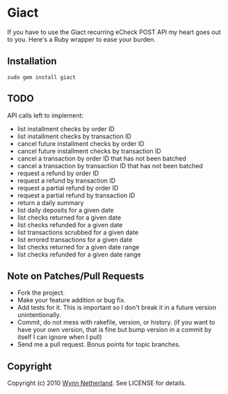 # Giact

If you have to use the Giact recurring eCheck POST API my heart goes out to you. Here's a Ruby wrapper to ease your burden.

## Installation

    sudo gem install giact
    
## TODO

API calls left to implement:

* list installment checks by order ID
* list installment checks by transaction ID
* cancel future installment checks by order ID
* cancel future installment checks by transaction ID
* cancel a transaction by order ID that has not been batched
* cancel a transaction by transaction ID that has not been batched
* request a refund by order ID
* request a refund by transaction ID
* request a partial refund by order ID
* request a partial refund by transaction ID
* return a daily summary
* list daily deposits for a given date
* list checks returned for a given date
* list checks refunded for a given date
* list transactions scrubbed for a given date
* list errored transactions for a given date
* list checks returned for a given date range
* list checks refunded for a given date range

## Note on Patches/Pull Requests
 
* Fork the project.
* Make your feature addition or bug fix.
* Add tests for it. This is important so I don't break it in a
  future version unintentionally.
* Commit, do not mess with rakefile, version, or history.
  (if you want to have your own version, that is fine but
   bump version in a commit by itself I can ignore when I pull)
* Send me a pull request. Bonus points for topic branches.

## Copyright

Copyright (c) 2010 [Wynn Netherland](http://wynnnetherland.com). See LICENSE for details.
